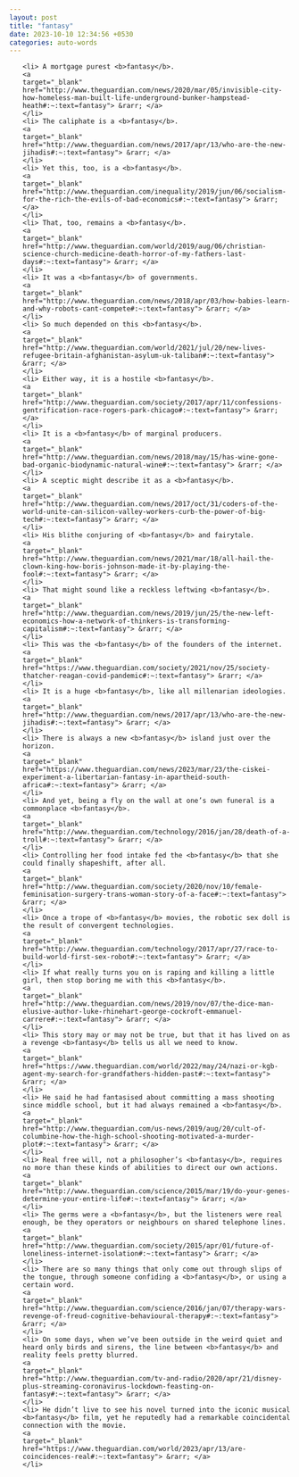 ```yaml
---
layout: post
title: "fantasy"
date: 2023-10-10 12:34:56 +0530
categories: auto-words
---
```

<ol>

    <li> A mortgage purest <b>fantasy</b>.
    <a 
    target="_blank" 
    href="http://www.theguardian.com/news/2020/mar/05/invisible-city-how-homeless-man-built-life-underground-bunker-hampstead-heath#:~:text=fantasy"> &rarr; </a>
    </li>
    <li> The caliphate is a <b>fantasy</b>.
    <a 
    target="_blank" 
    href="http://www.theguardian.com/news/2017/apr/13/who-are-the-new-jihadis#:~:text=fantasy"> &rarr; </a>
    </li>
    <li> Yet this, too, is a <b>fantasy</b>.
    <a 
    target="_blank" 
    href="http://www.theguardian.com/inequality/2019/jun/06/socialism-for-the-rich-the-evils-of-bad-economics#:~:text=fantasy"> &rarr; </a>
    </li>
    <li> That, too, remains a <b>fantasy</b>.
    <a 
    target="_blank" 
    href="http://www.theguardian.com/world/2019/aug/06/christian-science-church-medicine-death-horror-of-my-fathers-last-days#:~:text=fantasy"> &rarr; </a>
    </li>
    <li> It was a <b>fantasy</b> of governments.
    <a 
    target="_blank" 
    href="http://www.theguardian.com/news/2018/apr/03/how-babies-learn-and-why-robots-cant-compete#:~:text=fantasy"> &rarr; </a>
    </li>
    <li> So much depended on this <b>fantasy</b>.
    <a 
    target="_blank" 
    href="http://www.theguardian.com/world/2021/jul/20/new-lives-refugee-britain-afghanistan-asylum-uk-taliban#:~:text=fantasy"> &rarr; </a>
    </li>
    <li> Either way, it is a hostile <b>fantasy</b>.
    <a 
    target="_blank" 
    href="http://www.theguardian.com/society/2017/apr/11/confessions-gentrification-race-rogers-park-chicago#:~:text=fantasy"> &rarr; </a>
    </li>
    <li> It is a <b>fantasy</b> of marginal producers.
    <a 
    target="_blank" 
    href="http://www.theguardian.com/news/2018/may/15/has-wine-gone-bad-organic-biodynamic-natural-wine#:~:text=fantasy"> &rarr; </a>
    </li>
    <li> A sceptic might describe it as a <b>fantasy</b>.
    <a 
    target="_blank" 
    href="http://www.theguardian.com/news/2017/oct/31/coders-of-the-world-unite-can-silicon-valley-workers-curb-the-power-of-big-tech#:~:text=fantasy"> &rarr; </a>
    </li>
    <li> His blithe conjuring of <b>fantasy</b> and fairytale.
    <a 
    target="_blank" 
    href="http://www.theguardian.com/news/2021/mar/18/all-hail-the-clown-king-how-boris-johnson-made-it-by-playing-the-fool#:~:text=fantasy"> &rarr; </a>
    </li>
    <li> That might sound like a reckless leftwing <b>fantasy</b>.
    <a 
    target="_blank" 
    href="http://www.theguardian.com/news/2019/jun/25/the-new-left-economics-how-a-network-of-thinkers-is-transforming-capitalism#:~:text=fantasy"> &rarr; </a>
    </li>
    <li> This was the <b>fantasy</b> of the founders of the internet.
    <a 
    target="_blank" 
    href="https://www.theguardian.com/society/2021/nov/25/society-thatcher-reagan-covid-pandemic#:~:text=fantasy"> &rarr; </a>
    </li>
    <li> It is a huge <b>fantasy</b>, like all millenarian ideologies.
    <a 
    target="_blank" 
    href="http://www.theguardian.com/news/2017/apr/13/who-are-the-new-jihadis#:~:text=fantasy"> &rarr; </a>
    </li>
    <li> There is always a new <b>fantasy</b> island just over the horizon.
    <a 
    target="_blank" 
    href="https://www.theguardian.com/news/2023/mar/23/the-ciskei-experiment-a-libertarian-fantasy-in-apartheid-south-africa#:~:text=fantasy"> &rarr; </a>
    </li>
    <li> And yet, being a fly on the wall at one’s own funeral is a commonplace <b>fantasy</b>.
    <a 
    target="_blank" 
    href="http://www.theguardian.com/technology/2016/jan/28/death-of-a-troll#:~:text=fantasy"> &rarr; </a>
    </li>
    <li> Controlling her food intake fed the <b>fantasy</b> that she could finally shapeshift, after all.
    <a 
    target="_blank" 
    href="http://www.theguardian.com/society/2020/nov/10/female-feminisation-surgery-trans-woman-story-of-a-face#:~:text=fantasy"> &rarr; </a>
    </li>
    <li> Once a trope of <b>fantasy</b> movies, the robotic sex doll is the result of convergent technologies.
    <a 
    target="_blank" 
    href="http://www.theguardian.com/technology/2017/apr/27/race-to-build-world-first-sex-robot#:~:text=fantasy"> &rarr; </a>
    </li>
    <li> If what really turns you on is raping and killing a little girl, then stop boring me with this <b>fantasy</b>.
    <a 
    target="_blank" 
    href="http://www.theguardian.com/news/2019/nov/07/the-dice-man-elusive-author-luke-rhinehart-george-cockroft-emmanuel-carrere#:~:text=fantasy"> &rarr; </a>
    </li>
    <li> This story may or may not be true, but that it has lived on as a revenge <b>fantasy</b> tells us all we need to know.
    <a 
    target="_blank" 
    href="https://www.theguardian.com/world/2022/may/24/nazi-or-kgb-agent-my-search-for-grandfathers-hidden-past#:~:text=fantasy"> &rarr; </a>
    </li>
    <li> He said he had fantasised about committing a mass shooting since middle school, but it had always remained a <b>fantasy</b>.
    <a 
    target="_blank" 
    href="http://www.theguardian.com/us-news/2019/aug/20/cult-of-columbine-how-the-high-school-shooting-motivated-a-murder-plot#:~:text=fantasy"> &rarr; </a>
    </li>
    <li> Real free will, not a philosopher’s <b>fantasy</b>, requires no more than these kinds of abilities to direct our own actions.
    <a 
    target="_blank" 
    href="http://www.theguardian.com/science/2015/mar/19/do-your-genes-determine-your-entire-life#:~:text=fantasy"> &rarr; </a>
    </li>
    <li> The germs were a <b>fantasy</b>, but the listeners were real enough, be they operators or neighbours on shared telephone lines.
    <a 
    target="_blank" 
    href="http://www.theguardian.com/society/2015/apr/01/future-of-loneliness-internet-isolation#:~:text=fantasy"> &rarr; </a>
    </li>
    <li> There are so many things that only come out through slips of the tongue, through someone confiding a <b>fantasy</b>, or using a certain word.
    <a 
    target="_blank" 
    href="http://www.theguardian.com/science/2016/jan/07/therapy-wars-revenge-of-freud-cognitive-behavioural-therapy#:~:text=fantasy"> &rarr; </a>
    </li>
    <li> On some days, when we’ve been outside in the weird quiet and heard only birds and sirens, the line between <b>fantasy</b> and reality feels pretty blurred.
    <a 
    target="_blank" 
    href="http://www.theguardian.com/tv-and-radio/2020/apr/21/disney-plus-streaming-coronavirus-lockdown-feasting-on-fantasy#:~:text=fantasy"> &rarr; </a>
    </li>
    <li> He didn’t live to see his novel turned into the iconic musical <b>fantasy</b> film, yet he reputedly had a remarkable coincidental connection with the movie.
    <a 
    target="_blank" 
    href="https://www.theguardian.com/world/2023/apr/13/are-coincidences-real#:~:text=fantasy"> &rarr; </a>
    </li>